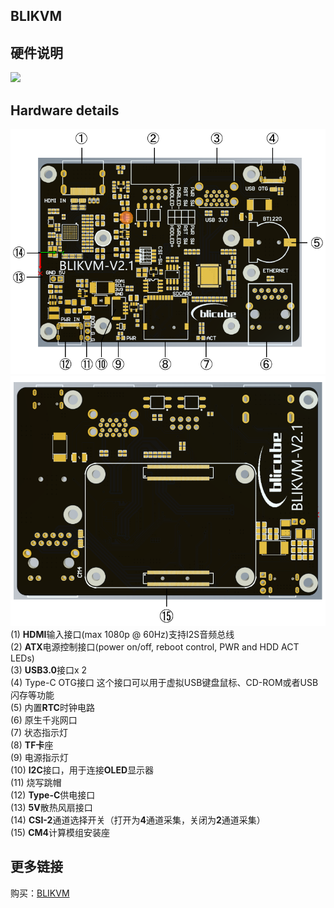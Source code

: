 ## BLIKVM
## 硬件说明
![](/images/physical_img/blikvm8.jpg)
## Hardware details
![](/images/pcb_img/PCB-A-seq.png)
![](/images/pcb_img/PCB-B-seq.png)  
(1) **HDMI**输入接口(max 1080p @ 60Hz)支持I2S音频总线  
(2) **ATX**电源控制接口(power on/off, reboot control, PWR and HDD ACT LEDs)  
(3) **USB3.0**接口x 2  
(4) Type-C OTG接口 这个接口可以用于虚拟USB键盘鼠标、CD-ROM或者USB闪存等功能  
(5) 内置**RTC**时钟电路  
(6) 原生千兆网口  
(7) 状态指示灯  
(8) **TF卡**座  
(9) 电源指示灯  
(10) **I2C**接口，用于连接**OLED**显示器  
(11) 烧写跳帽  
(12) **Type-C**供电接口  
(13) **5V**散热风扇接口  
(14) **CSI-2**通道选择开关（打开为**4**通道采集，关闭为**2**通道采集）  
(15) **CM4**计算模组安装座  

## 更多链接
购买：<a href="https://www.aliexpress.com/item/1005003262886521.html?spm=a2g0o.store_pc_allProduct.8148356.5.39cd62bejpZaWF" target="_blank">BLIKVM</a>
